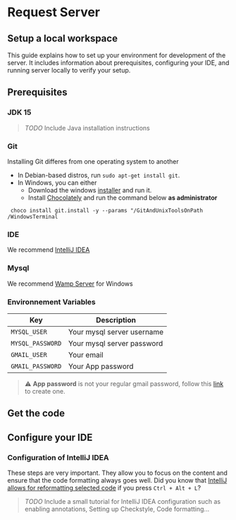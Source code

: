 # Request Server
## Setup a local workspace
This guide explains how to set up your environment for development of the server. It includes information about prerequisites, configuring your IDE, and running server locally to verify your setup.
## Prerequisites
### JDK 15
> *TODO* Include Java installation instructions
### Git
Installing Git differes from one operating system to another
- In Debian-based distros, run `sudo apt-get install git`.
- In Windows, you can either
  - Download the windows [installer](http://git-scm.com/download/win) and run it.
  - Install [Chocolately](https://chocolatey.org/install) and run the command below **as administrator**
 ```
  choco install git.install -y --params "/GitAndUnixToolsOnPath /WindowsTerminal
  ```
### IDE
We recommend [IntelliJ IDEA](https://www.jetbrains.com/idea/)
### Mysql
We recommend [Wamp Server](https://www.wampserver.com/en/) for Windows
### Environnement Variables
Key | Description
--- | ---
`MYSQL_USER` | Your mysql server username
`MYSQL_PASSWORD` | Your mysql server password
`GMAIL_USER` | Your email
`GMAIL_PASSWORD` | Your App password
> :warning: **App password** is not your regular gmail password, follow this [link](https://support.google.com/accounts/answer/185833?hl=en) to create one.

## Get the code
## Configure your IDE
### Configuration of IntelliJ IDEA
These steps are very important. They allow you to focus on the content and ensure that the code formatting always goes well. Did you know that [IntelliJ allows for reformatting selected code](https://www.jetbrains.com/help/idea/reformat-and-rearrange-code.html#reformat_code) if you press `Ctrl + Alt + L`?

> *TODO* Include a small tutorial for IntelliJ IDEA configuration such as enabling annotations, Setting up Checkstyle, Code formatting...
